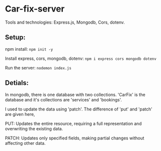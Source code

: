 # Car-fix-server 

Tools and technologies: Express.js, Mongodb, Cors, dotenv.


## Setup:

npm install: `npm init -y`

Install express, cors, mongodb, dotenv: `npm i express cors mongodb dotenv`

Run the server: `nodemon index.js`


## Detials:

In mongodb, there is one database with two collections. 'CarFix' is the database and it's collections are 'services' and 'bookings'. 


I used to update the data using 'patch'. The difference of 'put' and 'patch' are given here, 

PUT: Updates the entire resource, requiring a full representation and overwriting the existing data.

PATCH: Updates only specified fields, making partial changes without affecting other data.
